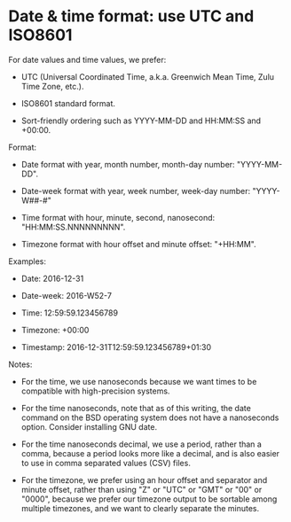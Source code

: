 # Date &amp; time format: use UTC and ISO8601

For date values and time values, we prefer:

  * UTC (Universal Coordinated Time, a.k.a. Greenwich Mean Time, Zulu Time Zone, etc.).

  * ISO8601 standard format.

  * Sort-friendly ordering such as YYYY-MM-DD and HH:MM:SS and +00:00.

Format:

  * Date format with year, month number, month-day number: "YYYY-MM-DD".

  * Date-week format with year, week number, week-day number: "YYYY-W##-#"

  * Time format with hour, minute, second, nanosecond: "HH:MM:SS.NNNNNNNNN".

  * Timezone format with hour offset and minute offset: "+HH:MM".

Examples:

  * Date: 2016-12-31

  * Date-week: 2016-W52-7

  * Time: 12:59:59.123456789

  * Timezone: +00:00

  * Timestamp: 2016-12-31T12:59:59.123456789+01:30

Notes:

  * For the time, we use nanoseconds because we want times to be compatible with high-precision systems.

  * For the time nanoseconds, note that as of this writing, the date command on the BSD operating system does not have a nanoseconds option. Consider installing GNU date.
  
  * For the time nanoseconds decimal, we use a period, rather than a comma, because a period looks more like a decimal, and is also easier to use in comma separated values (CSV) files.

  * For the timezone, we prefer using an hour offset and separator and minute offset, rather than using "Z" or "UTC" or "GMT" or "00" or "0000", because we prefer our timezone output to be sortable among multiple timezones, and we want to clearly separate the minutes.
  
